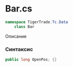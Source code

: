 
# Bar.cs
```csharp
namespace TigerTrade.Tc.Data  
    class Bar
```

Описание

### Синтаксис
```csharp
public long OpenPos; {}
```
